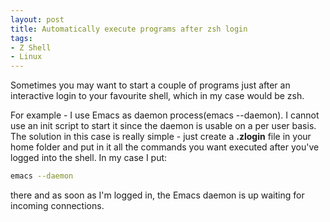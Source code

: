```yaml
---
layout: post
title: Automatically execute programs after zsh login
tags:
- Z Shell
- Linux
---
```


Sometimes you may want to start a couple of programs just after an
interactive login to your favourite shell, which in my case would be
zsh.

For example - I use Emacs as daemon process(emacs --daemon). I cannot use an init
script to start it since the daemon is usable on a per user basis. The
solution in this case is really simple - just create a **.zlogin** file in
your home folder and put in it all the commands you want executed
after you've logged into the shell. In my case I put:

``` bash
emacs --daemon
```

there and as soon as I'm logged in, the Emacs daemon is up waiting for
incoming connections.
